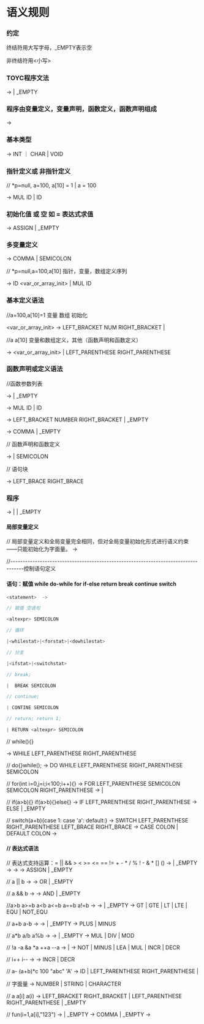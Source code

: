 # 语义规则

### 约定

终结符用大写字母，_EMPTY表示空

 非终结符用<小写>

### TOYC程序文法
<program>			->	<segment> <program> |  _EMPTY

### 程序由变量定义，变量声明，函数定义，函数声明组成

<segment>			->	 <type> <defcontent> 

### 基本类型

<type>				->	INT ｜ CHAR  |  VOID

### 指针定义或 非指针定义

//  *p=null, a=100, a[10] = 1    |  a = 100

<defcontent>	->	MUL ID <init> <deflist>  | ID  <idtail>

### 初始化值 或 空  如 = 表达式求值
<init>				->	ASSIGN <expr> |  _EMPTY

### 多变量定义  
 <deflist>			->	COMMA <defdata> <deflist> | SEMICOLON    

// *p=null,a=100,a[10]  指针，变量，数组定义序列

<defdata>			->	ID <var_or_array_init> | MUL ID  <init> 

### 基本定义语法

//a=100,a[10]=1 变量 数组 初始化

<var_or_array_init>			->	LEFT_BRACKET NUM  RIGHT_BRACKET |  <init>

//a a[10] 变量和数组定义，其他（函数声明和函数定义）

<idtail>			->	<var_or_array_init> <deflist> | LEFT_PARENTHESE <para> RIGHT_PARENTHESE <funtail>

### 函数声明或定义语法

//函数参数列表

<para>				->	<type> <paradata> <paralist> | _EMPTY

<paradata>		->	MUL ID  |  ID  <paradatatail>

<paradatatail>->	LEFT_BRACKET   NUMBER   RIGHT_BRACKET  |  _EMPTY

<paralist>		->	COMMA  <type>  <paradata>  <paralist> |  _EMPTY

// 函数声明和函数定义

<funtail>			->	<block> | SEMICOLON    

// 语句块 

<block>				->	LEFT_BRACE <subprogram> RIGHT_BRACE

### 程序

<subprogram>	->	<localdef> <subprogram> | <statement> <subprogram>  | _EMPTY

#### 局部变量定义

// 局部变量定义和全局变量完全相同，但对全局变量初始化形式进行语义约束——只能初始化为字面量。
<localdef>		->  <type><defdata><deflist>

//-----------------------------------------------------------------------------------控制语句定义

#### 语句：赋值 while do-while for if-else return break continue switch

```java
<statement>  ->	

// 赋值 空语句

<altexpr> SEMICOLON    

// 循环

|<whilestat>|<forstat>|<dowhilestat>

// 分支

|<ifstat>|<switchstat>

// break;

|  BREAK SEMICOLON    

// continue;

| CONTINE SEMICOLON    

// return; return 1;

| RETURN <altexpr> SEMICOLON    
```

// while(){}

<whilestat>		->  WHILE  LEFT_PARENTHESE  <altexpr> RIGHT_PARENTHESE <block>

// do{}while();
<dowhilestat> -> 	DO <block> WHILE LEFT_PARENTHESE  <altexpr> RIGHT_PARENTHESE  SEMICOLON

// for(int i=0,j=i;i<100;i++){}
<forstat> 		-> 	FOR LEFT_PARENTHESE  <forinit> SEMICOLON <altexpr> SEMICOLON <altexpr> RIGHT_PARENTHESE <block>
<forinit> 		->  <localdef> | <altexpr>

// if(a>b){}	if(a>b){}else{}
<ifstat>			->  IF LEFT_PARENTHESE  <expr> RIGHT_PARENTHESE  <block> <elsestat>
<elsestat>		-> 	ELSE <block> | _EMPTY

// switch(a+b){case 1: case 'a': default:}
<switchstat>	-> 	SWITCH  LEFT_PARENTHESE  <expr> RIGHT_PARENTHESE  LEFT_BRACE <casestat> RIGHT_BRACE
<casestat> 		->     CASE <caselabel> COLON <subprogram><casestat> | DEFAULT COLON <subprogram>
<caselabel>		->   <literal>

#### // 表达式语法

// 表达式支持运算：= || && > < >= <= == != + - * / % ! - & * [] ()
<altexpr>	->   <expr> |  _EMPTY
<expr> 	     ->    <assexpr>
<assexpr>	->   <orexpr> <asstail>
<asstail>	->   ASSIGN <assexpr>| _EMPTY

// a || b
<orexpr> 	 ->  <andexpr> <ortail>
<ortail> 	 ->  OR <andexpr> <ortail> | _EMPTY

// a && b
<andexpr>       ->   <cmpexpr> <andtail>
<andtail>       ->  AND  <cmpexpr> <andtail> | _EMPTY

//a>b a>=b a<b a<=b a==b a!=b
<cmpexpr>       ->  <aloexpr><cmptail>
<cmptail>       ->  <cmps> <aloexpr> <cmptail> | _EMPTY
<cmps>	     ->  GT |  GTE |  LT |  LTE | EQU | NOT_EQU

// a+b a-b
<aloexpr>     ->  <item> <alotail>
<alotail>     ->   <adds> <item> <alotail> | _EMPTY
<adds>	   ->    PLUS | MINUS

// a*b a/b a%b
<item>	       ->   <factor> <itemtail>
<itemtail>       ->    <muls> <factor> <itemtail> | _EMPTY
<muls>	      ->    MUL | DIV | MOD

// !a -a &a *a ++a --a
<factor> 	->   <lop> <factor>  | <val>
<lop> 	     ->     NOT | MINUS | LEA | MUL | INCR | DECR    

// i++ i--
<val>	     ->   <elem> <rop>
<rop>	    ->   INCR | DECR

// a- (a+b)*c 100 "abc" 'A'
<elem>	->   ID <idexpr> | LEFT_PARENTHESE  <expr> RIGHT_PARENTHESE  |  <literal>

// 字面量
<literal>  -> NUMBER | STRING | CHARACTER

// a a[i] a(i)
<idexpr>  ->  LEFT_BRACKET <expr> RIGHT_BRACKET  | LEFT_PARENTHESE  <realarg> RIGHT_PARENTHESE  | _EMPTY

// fun(i=1,a[i],"123")
<realarg>	->   <arg> <arglist> |  _EMPTY
<arglist>	->  COMMA <arg> <arglist> | _EMPTY
<arg> 		->  <expr>